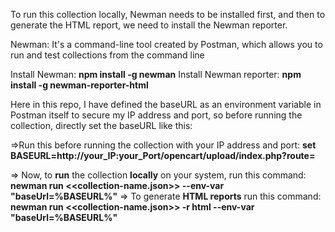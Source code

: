 To run this collection locally, Newman needs to be installed first, and then to generate the HTML report, we need to install the Newman reporter.

Newman: It's a command-line tool created by Postman, which allows you to run and test collections from the command line

Install Newman: **npm install -g newman** 
Install Newman reporter: **npm install -g newman-reporter-html**

Here in this repo, I have defined the baseURL as an environment variable in Postman itself to secure my IP address and port, so before running the collection, directly set the baseURL like this: 

=>Run this before running the collection with your IP address and port: **set BASEURL=http://your_IP:your_Port/opencart/upload/index.php?route=**

=> Now, to **run** the collection **locally** on your system, run this command: **newman run <<collection-name.json>> --env-var "baseUrl=%BASEURL%"**
=> To generate **HTML reports** run this command: **newman run <<collection-name.json>> -r html --env-var "baseUrl=%BASEURL%"**

